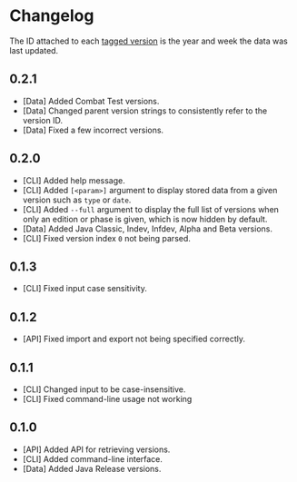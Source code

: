# Changelog

The ID attached to each [tagged version](https://github.com/Nixinova/Minecraft-Versions/tags) is the year and week the data was last updated.

## 0.2.1
- [Data] Added Combat Test versions.
- [Data] Changed parent version strings to consistently refer to the version ID.
- [Data] Fixed a few incorrect versions.

## 0.2.0
- [CLI] Added help message.
- [CLI] Added `[<param>]` argument to display stored data from a given version such as `type` or `date`.
- [CLI] Added `--full` argument to display the full list of versions when only an edition or phase is given, which is now hidden by default.
- [Data] Added Java Classic, Indev, Infdev, Alpha and Beta versions.
- [CLI] Fixed version index `0` not being parsed.

## 0.1.3
- [CLI] Fixed input case sensitivity.

## 0.1.2
- [API] Fixed import and export not being specified correctly.

## 0.1.1
- [CLI] Changed input to be case-insensitive.
- [CLI] Fixed command-line usage not working

## 0.1.0
- [API] Added API for retrieving versions.
- [CLI] Added command-line interface.
- [Data] Added Java Release versions.
